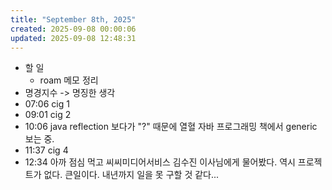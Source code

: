 ```yaml
---
title: "September 8th, 2025"
created: 2025-09-08 00:00:06
updated: 2025-09-08 12:48:31
---
```

  * 할 일
    * roam 메모 정리
  * 명경지수 -> 명징한 생각
  * 07:06 cig 1
  * 09:01 cig 2
  * 10:06 java reflection 보다가 "?" 때문에 열혈 자바 프로그래밍 책에서 generic 보는 중.
  * 11:37 cig 4
  * 12:34 아까 점심 먹고 씨씨미디어서비스 김수진 이사님에게 물어봤다. 역시 프로젝트가 없다. 큰일이다. 내년까지 일을 못 구할 것 같다...
